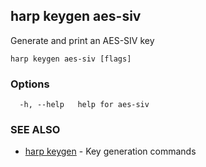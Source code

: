 ## harp keygen aes-siv

Generate and print an AES-SIV key

```
harp keygen aes-siv [flags]
```

### Options

```
  -h, --help   help for aes-siv
```

### SEE ALSO

* [harp keygen](harp_keygen.md)	 - Key generation commands

